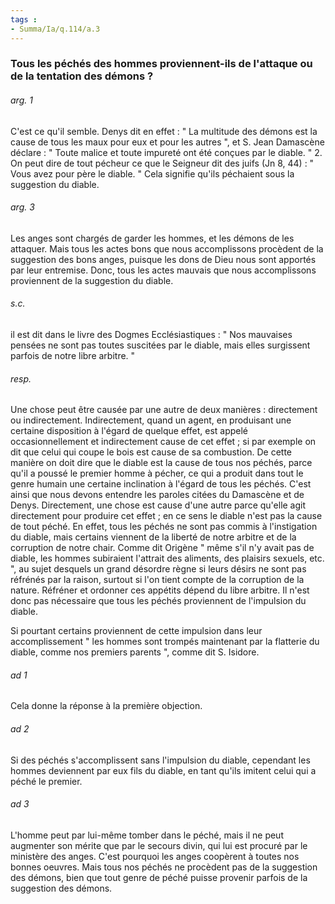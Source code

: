 ```yaml
---
tags : 
- Summa/Ia/q.114/a.3
---
```


### Tous les péchés des hommes proviennent-ils de l'attaque ou de la tentation des démons ?



###### arg. 1
C'est ce qu'il semble. Denys dit en effet : " La multitude des démons est la cause de tous les maux pour eux et pour les autres ", et S. Jean Damascène déclare : " Toute malice et toute impureté ont été conçues par le diable. " 2. On peut dire de tout pécheur ce que le Seigneur dit des juifs (Jn 8, 44) : " Vous avez pour père le diable. " Cela signifie qu'ils péchaient sous la suggestion du diable. 

###### arg. 3
Les anges sont chargés de garder les hommes, et les démons de les attaquer. Mais tous les actes bons que nous accomplissons procèdent de la suggestion des bons anges, puisque les dons de Dieu nous sont apportés par leur entremise. Donc, tous les actes mauvais que nous accomplissons proviennent de la suggestion du diable. 

###### s.c.
il est dit dans le livre des Dogmes Ecclésiastiques : " Nos mauvaises pensées ne sont pas toutes suscitées par le diable, mais elles surgissent parfois de notre libre arbitre. " 

###### resp.
Une chose peut être causée par une autre de deux manières : directement ou indirectement. Indirectement, quand un agent, en produisant une certaine disposition à l'égard de quelque effet, est appelé occasionnellement et indirectement cause de cet effet ; si par exemple on dit que celui qui coupe le bois est cause de sa combustion. De cette manière on doit dire que le diable est la cause de tous nos péchés, parce qu'il a poussé le premier homme à pécher, ce qui a produit dans tout le genre humain une certaine inclination à l'égard de tous les péchés. C'est ainsi que nous devons entendre les paroles citées du Damascène et de Denys. Directement, une chose est cause d'une autre parce qu'elle agit directement pour produire cet effet ; en ce sens le diable n'est pas la cause de tout péché. En effet, tous les péchés ne sont pas commis à l'instigation du diable, mais certains viennent de la liberté de notre arbitre et de la corruption de notre chair. Comme dit Origène " même s'il n'y avait pas de diable, les hommes subiraient l'attrait des aliments, des plaisirs sexuels, etc. ", au sujet desquels un grand désordre règne si leurs désirs ne sont pas réfrénés par la raison, surtout si l'on tient compte de la corruption de la nature. Réfréner et ordonner ces appétits dépend du libre arbitre. Il n'est donc pas nécessaire que tous les péchés proviennent de l'impulsion du diable. 

Si pourtant certains proviennent de cette impulsion dans leur accomplissement " les hommes sont trompés maintenant par la flatterie du diable, comme nos premiers parents ", comme dit S. Isidore. 

###### ad 1
Cela donne la réponse à la première objection. 

###### ad 2
Si des péchés s'accomplissent sans l'impulsion du diable, cependant les hommes deviennent par eux fils du diable, en tant qu'ils imitent celui qui a péché le premier. 

###### ad 3
L'homme peut par lui-même tomber dans le péché, mais il ne peut augmenter son mérite que par le secours divin, qui lui est procuré par le ministère des anges. C'est pourquoi les anges coopèrent à toutes nos bonnes oeuvres. Mais tous nos péchés ne procèdent pas de la suggestion des démons, bien que tout genre de péché puisse provenir parfois de la suggestion des démons. 

